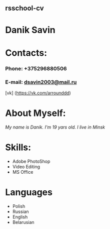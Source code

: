 ## rsschool-cv

# Danik Savin

# Contacts:
### Phone: +375296880506
### E-mail: dsavin2003@mail.ru
[vk] (https://vk.com/arrounddd)
# About Myself:
_My name is Danik. I'm 19 yars old. I live in Minsk_

# Skills: 
- Adobe PhotoShop
- Video Editing
- MS Office
 
 # Languages
 - Polish
 - Russian 
 - English
 - Belarusian